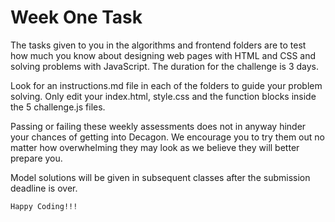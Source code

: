 # Week One Task

The tasks given to you in the algorithms and frontend folders are to test how much you know about designing web pages with HTML and CSS and solving problems with JavaScript. The duration for the challenge is 3 days.

Look for an instructions.md file in each of the folders to guide your problem solving. Only edit your index.html, style.css and the function blocks inside the 5 challenge.js files.

Passing or failing these weekly assessments does not in anyway hinder your chances of getting into Decagon. We encourage you to try them out no matter how overwhelming they may look as we believe they will better prepare you.

Model solutions will be given in subsequent classes after the submission deadline is over.

`Happy Coding!!!`
